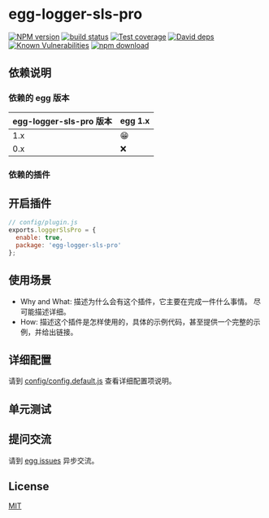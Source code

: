 # egg-logger-sls-pro

[![NPM version][npm-image]][npm-url]
[![build status][travis-image]][travis-url]
[![Test coverage][codecov-image]][codecov-url]
[![David deps][david-image]][david-url]
[![Known Vulnerabilities][snyk-image]][snyk-url]
[![npm download][download-image]][download-url]

[npm-image]: https://img.shields.io/npm/v/egg-logger-sls-pro.svg?style=flat-square
[npm-url]: https://npmjs.org/package/egg-logger-sls-pro
[travis-image]: https://img.shields.io/travis/eggjs/egg-logger-sls-pro.svg?style=flat-square
[travis-url]: https://travis-ci.org/eggjs/egg-logger-sls-pro
[codecov-image]: https://img.shields.io/codecov/c/github/eggjs/egg-logger-sls-pro.svg?style=flat-square
[codecov-url]: https://codecov.io/github/eggjs/egg-logger-sls-pro?branch=master
[david-image]: https://img.shields.io/david/eggjs/egg-logger-sls-pro.svg?style=flat-square
[david-url]: https://david-dm.org/eggjs/egg-logger-sls-pro
[snyk-image]: https://snyk.io/test/npm/egg-logger-sls-pro/badge.svg?style=flat-square
[snyk-url]: https://snyk.io/test/npm/egg-logger-sls-pro
[download-image]: https://img.shields.io/npm/dm/egg-logger-sls-pro.svg?style=flat-square
[download-url]: https://npmjs.org/package/egg-logger-sls-pro

<!--
Description here.
-->

## 依赖说明

### 依赖的 egg 版本

| egg-logger-sls-pro 版本 | egg 1.x |
| ----------------------- | ------- |
| 1.x                     | 😁      |
| 0.x                     | ❌      |

### 依赖的插件

<!--

如果有依赖其它插件，请在这里特别说明。如

- security
- multipart

-->

## 开启插件

```js
// config/plugin.js
exports.loggerSlsPro = {
  enable: true,
  package: 'egg-logger-sls-pro'
};
```

## 使用场景

- Why and What: 描述为什么会有这个插件，它主要在完成一件什么事情。
  尽可能描述详细。
- How: 描述这个插件是怎样使用的，具体的示例代码，甚至提供一个完整的示例，并给出链接。

## 详细配置

请到 [config/config.default.js](config/config.default.js) 查看详细配置项说明。

## 单元测试

<!-- 描述如何在单元测试中使用此插件，例如 schedule 如何触发。无则省略。-->

## 提问交流

请到 [egg issues](https://github.com/eggjs/egg/issues) 异步交流。

## License

[MIT](LICENSE)
